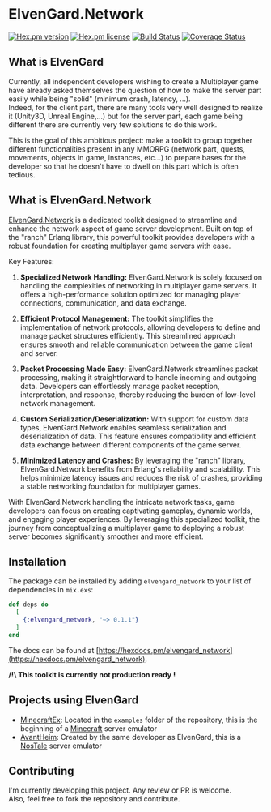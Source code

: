 # ElvenGard.Network

<!-- MDOC !-->

[![Hex.pm version](https://img.shields.io/hexpm/v/elvengard_network.svg?style=flat)](https://hex.pm/packages/elvengard_network)
[![Hex.pm license](https://img.shields.io/hexpm/l/elvengard_network.svg?style=flat)](https://hex.pm/packages/elvengard_network)
[![Build Status](https://github.com/ImNotAVirus/elvengard_network/actions/workflows/elixir.yml/badge.svg?branch=main)](https://github.com/ImNotAVirus/elvengard_network/actions/workflows/elixir.yml)
[![Coverage Status](https://coveralls.io/repos/github/ImNotAVirus/elvengard_network/badge.svg?branch=main)](https://coveralls.io/github/ImNotAVirus/elvengard_network?branch=main)

## What is ElvenGard

Currently, all independent developers wishing to create a Multiplayer game have already asked themselves the question of how to make the server part easily while being "solid" (minimum crash, latency, ...).  
Indeed, for the client part, there are many tools very well designed to realize it (Unity3D, Unreal Engine,...) but for the server part, each game being different there are currently very few solutions to do this work.

This is the goal of this ambitious project: make a toolkit to group together different functionalities present in any MMORPG (network part, quests, movements, objects in game, instances, etc...) to prepare bases for the developer so that he doesn't have to dwell on this part which is often tedious.

## What is ElvenGard.Network

[ElvenGard.Network](https://github.com/ImNotAVirus/elvengard_network) is a dedicated toolkit designed to streamline and enhance the network aspect of game server development. Built on top of the "ranch" Erlang library, this powerful toolkit provides developers with a robust foundation for creating multiplayer game servers with ease.

Key Features:

1. **Specialized Network Handling:** ElvenGard.Network is solely focused on handling the complexities of networking in multiplayer game servers. It offers a high-performance solution optimized for managing player connections, communication, and data exchange.

2. **Efficient Protocol Management:** The toolkit simplifies the implementation of network protocols, allowing developers to define and manage packet structures efficiently. This streamlined approach ensures smooth and reliable communication between the game client and server.

3. **Packet Processing Made Easy:** ElvenGard.Network streamlines packet processing, making it straightforward to handle incoming and outgoing data. Developers can effortlessly manage packet reception, interpretation, and response, thereby reducing the burden of low-level network management.

4. **Custom Serialization/Deserialization:** With support for custom data types, ElvenGard.Network enables seamless serialization and deserialization of data. This feature ensures compatibility and efficient data exchange between different components of the game server.

5. **Minimized Latency and Crashes:** By leveraging the "ranch" library, ElvenGard.Network benefits from Erlang's reliability and scalability. This helps minimize latency issues and reduces the risk of crashes, providing a stable networking foundation for multiplayer games.

With ElvenGard.Network handling the intricate network tasks, game developers can focus on creating captivating gameplay, dynamic worlds, and engaging player experiences. By leveraging this specialized toolkit, the journey from conceptualizing a multiplayer game to deploying a robust server becomes significantly smoother and more efficient.

## Installation

The package can be installed by adding `elvengard_network` to your list of dependencies in `mix.exs`:

```elixir
def deps do
  [
    {:elvengard_network, "~> 0.1.1"}
  ]
end
```

The docs can be found at [https://hexdocs.pm/elvengard_network](https://hexdocs.pm/elvengard_network).

**/!\ This toolkit is currently not production ready !**

## Projects using ElvenGard

- [MinecraftEx](https://github.com/ImNotAVirus/elvengard_network/tree/main/examples/minecraft_ex): Located in the `examples` folder of the repository, this is the beginning of a [Minecraft](https://www.minecraft.net) server emulator
- [AvantHeim](https://github.com/ImNotAVirus/AvantHeim): Created by the same developer as ElvenGard, this is a [NosTale](https://gameforge.com/en-US/play/nostale) server emulator

## Contributing

I'm currently developing this project. Any review or PR is welcome.  
Also, feel free to fork the repository and contribute.

